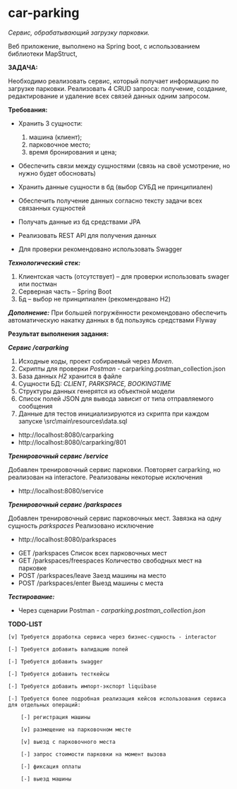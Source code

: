 # car-parking
*Сервис, обрабатывающий загрузку парковки.*

Веб приложение, выполнено на Spring boot, с использованием библиотеки MapStruct,

**ЗАДАЧА:**

Необходимо реализовать сервис, который получает информацию по загрузке парковки. Реализовать 4 CRUD запроса: получение, создание, редактирование и удаление всех связей данных одним запросом.

**Требования:**

* Хранить 3 сущности:

	1) машина (клиент); 
	2) парковочное место; 
	3) время бронирования и цена;
* Обеспечить связи между сущностями (связь на своё усмотрение, но нужно будет обосновать)
* Хранить данные сущности в бд (выбор СУБД не принципиален)
* Обеспечить получение данных согласно тексту задачи всех связанных сущностей
* Получать данные из бд средствами JPA
* Реализовать REST API для получения данных
* Для проверки рекомендовано использовать Swagger

***Технологический стек:***
1) Клиентская часть (отсутствует) – для проверки использовать swager или постман
2) Серверная часть – Spring Boot
3) Бд – выбор не принципиален (рекомендовано H2)

***Дополнение:***
При большей погружённости рекомендовано обеспечить автоматическую накатку данных в бд пользуясь средствами Flyway


**Результат выполнения задания:**

***Сервис /carparking***

1) Исходные коды, проект собираемый через *Maven*.
2) Скрипты для проверки *Postman* - carparking.postman_collection.json
3) База данных *H2* хранится в файле
4) Сущности БД: *CLIENT, PARKSPACE, BOOKINGTIME*
5) Структуры данных генерятся из объектной модели
6) Список полей JSON для вывода зависит от типа отправляемого сообщения
7) Данные для тестов инициализируются из скрипта при каждом запуске \src\main\resources\data.sql

* http://localhost:8080/carparking
* http://localhost:8080/carparking/801

***Тренировочный сервис /service***

Добавлен тренировочный сервис парковки. Повторяет carparking, но реализован на interactorе.
Реализованы некоторые исключения

* http://localhost:8080/service

***Тренировочный сервис /parkspaces***

Добавлен тренировочный сервис парковочных мест.
Завязка на одну сущность *parkspaces*
Реализовано исключение

* http://localhost:8080/parkspaces

+ GET  /parkspaces				Список всех парковочных мест
+ GET  /parkspaces/freespaces	Количество свободных мест на парковке
+ POST /parkspaces/leave		Заезд машины на место
+ POST /parkspaces/enter		Выезд машины с места

***Тестирование:***
* Через сценарии Postman - *carparking.postman_collection.json*

**TODO-LIST**

	[v] Требуется доработка сервиса через бизнес-сущность - interactor
	
	[-] Требуется добавить валидацию полей

	[-] Требуется добавить swagger

	[-] Требуется добавить тесткейсы

	[-] Требуется добавить импорт-экспорт liquibase
	
	[-] Требуется более подробная реализация кейсов использования сервиса для отдельных операций: 

		[-] регистрация машины
		
		[v] размещение на парковочном месте
		
		[v] выезд с парковочного места
		
		[-] запрос стоимости парковки на момент вызова
		
		[-] фиксация оплаты
		
		[-] выезд машины
